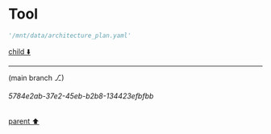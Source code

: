 # Tool

```python
'/mnt/data/architecture_plan.yaml'
```

[child ⬇️](#5784e2ab-37e2-45eb-b2b8-134423efbfbb)

---

(main branch ⎇)
###### 5784e2ab-37e2-45eb-b2b8-134423efbfbb
[parent ⬆️](#1b1aedbf-e014-4681-a30f-4edca7dbc31c)

